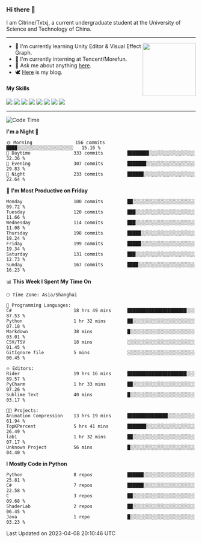 ### Hi there 👋

I am Citrine/Txtxj, a current undergraduate student at the University of Science and Technology of China.

---

<img align="right" height="141" src="https://github-readme-stats.vercel.app/api?username=txtxj&theme=tokyonight&show_icons=true&count_private=true">

- 🌱 I'm currently learning Unity Editor & Visual Effect Graph.
- 🐶 I'm currently interning at Tencent/Morefun.
- 💬 Ask me about anything [here](https://github.com/txtxj/txtxj/issues).
- 🕊️ [Here](https://txtxj.top) is my blog.

#### My Skills

![](https://img.shields.io/badge/C%23-239120?logo=csharp&logoColor=fff)
![](https://img.shields.io/badge/Unity-000000?logo=unity&logoColor=fff)
![](https://img.shields.io/badge/Python-3e74a2?logo=python&logoColor=fff)
![](https://img.shields.io/badge/C++-65318e?logo=cplusplus&logoColor=fff)
![](https://img.shields.io/badge/C-5654a2?logo=c&logoColor=fff)
![](https://img.shields.io/badge/Blender-f5792a?logo=blender&logoColor=fff)
![](https://img.shields.io/badge/OpenJDK-ffffff?logo=openjdk&logoColor=000)
![](https://img.shields.io/badge/SQL-cc2927?logo=microsoftsqlserver&logoColor=fff)

---

<!--START_SECTION:waka-->
![Code Time](http://img.shields.io/badge/Code%20Time-769%20hrs%2042%20mins-blue)

**I'm a Night 🦉** 

```text
🌞 Morning                156 commits         ████░░░░░░░░░░░░░░░░░░░░░   15.16 % 
🌆 Daytime                333 commits         ████████░░░░░░░░░░░░░░░░░   32.36 % 
🌃 Evening                307 commits         ███████░░░░░░░░░░░░░░░░░░   29.83 % 
🌙 Night                  233 commits         ██████░░░░░░░░░░░░░░░░░░░   22.64 % 
```
📅 **I'm Most Productive on Friday** 

```text
Monday                   100 commits         ██░░░░░░░░░░░░░░░░░░░░░░░   09.72 % 
Tuesday                  120 commits         ███░░░░░░░░░░░░░░░░░░░░░░   11.66 % 
Wednesday                114 commits         ███░░░░░░░░░░░░░░░░░░░░░░   11.08 % 
Thursday                 198 commits         █████░░░░░░░░░░░░░░░░░░░░   19.24 % 
Friday                   199 commits         █████░░░░░░░░░░░░░░░░░░░░   19.34 % 
Saturday                 131 commits         ███░░░░░░░░░░░░░░░░░░░░░░   12.73 % 
Sunday                   167 commits         ████░░░░░░░░░░░░░░░░░░░░░   16.23 % 
```


📊 **This Week I Spent My Time On** 

```text
🕑︎ Time Zone: Asia/Shanghai

💬 Programming Languages: 
C#                       18 hrs 49 mins      ██████████████████████░░░   87.53 % 
Python                   1 hr 32 mins        ██░░░░░░░░░░░░░░░░░░░░░░░   07.18 % 
Markdown                 38 mins             █░░░░░░░░░░░░░░░░░░░░░░░░   03.01 % 
CSV/TSV                  18 mins             ░░░░░░░░░░░░░░░░░░░░░░░░░   01.45 % 
GitIgnore file           5 mins              ░░░░░░░░░░░░░░░░░░░░░░░░░   00.45 % 

🔥 Editors: 
Rider                    19 hrs 16 mins      ██████████████████████░░░   89.57 % 
PyCharm                  1 hr 33 mins        ██░░░░░░░░░░░░░░░░░░░░░░░   07.26 % 
Sublime Text             40 mins             █░░░░░░░░░░░░░░░░░░░░░░░░   03.17 % 

🐱‍💻 Projects: 
Animation Compression    13 hrs 19 mins      ███████████████░░░░░░░░░░   61.94 % 
TopKPercent              5 hrs 41 mins       ███████░░░░░░░░░░░░░░░░░░   26.49 % 
lab1                     1 hr 32 mins        ██░░░░░░░░░░░░░░░░░░░░░░░   07.17 % 
Unknown Project          56 mins             █░░░░░░░░░░░░░░░░░░░░░░░░   04.40 % 
```

**I Mostly Code in Python** 

```text
Python                   8 repos             ██████░░░░░░░░░░░░░░░░░░░   25.81 % 
C#                       7 repos             ██████░░░░░░░░░░░░░░░░░░░   22.58 % 
C                        3 repos             ██░░░░░░░░░░░░░░░░░░░░░░░   09.68 % 
ShaderLab                2 repos             ██░░░░░░░░░░░░░░░░░░░░░░░   06.45 % 
Java                     1 repo              █░░░░░░░░░░░░░░░░░░░░░░░░   03.23 % 
```




 Last Updated on 2023-04-08 20:10:46 UTC
<!--END_SECTION:waka-->
